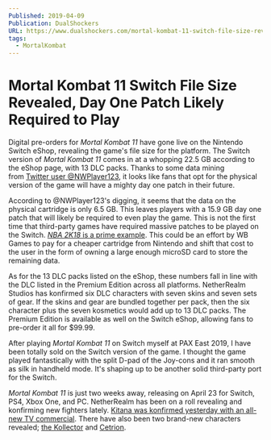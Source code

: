```yaml
---
Published: 2019-04-09
Publication: DualShockers
URL: https://www.dualshockers.com/mortal-kombat-11-switch-file-size-revealed/
tags:
  - MortalKombat
---
```

# Mortal Kombat 11 Switch File Size Revealed, Day One Patch Likely Required to Play

Digital pre-orders for _Mortal Kombat 11_ have gone live on the Nintendo Switch eShop, revealing the game's file size for the platform. The Switch version of _Mortal Kombat 11_ comes in at a whopping 22.5 GB according to the eShop page, with 13 DLC packs. Thanks to some data mining from [Twitter user @NWPlayer123](https://twitter.com/NWPlayer123/status/1115467343377747968), it looks like fans that opt for the physical version of the game will have a mighty day one patch in their future.

According to @NWPlayer123's digging, it seems that the data on the physical cartridge is only 6.5 GB. This leaves players with a 15.9 GB day one patch that will likely be required to even play the game. This is not the first time that third-party games have required massive patches to be played on the Switch. [_NBA 2K18_ is a prime example](https://www.dualshockers.com/nba-2k18-nintendo-switch-memory/). This could be an effort by WB Games to pay for a cheaper cartridge from Nintendo and shift that cost to the user in the form of owning a large enough microSD card to store the remaining data.

As for the 13 DLC packs listed on the eShop, these numbers fall in line with the DLC listed in the Premium Edition across all platforms. NetherRealm Studios has konfirmed six DLC characters with seven skins and seven sets of gear. If the skins and gear are bundled together per pack, then the six character plus the seven kosmetics would add up to 13 DLC packs. The Premium Edition is available as well on the Switch eShop, allowing fans to pre-order it all for $99.99.

After playing _Mortal Kombat 11_ on Switch myself at PAX East 2019, I have been totally sold on the Switch version of the game. I thought the game played fantastically with the split D-pad of the Joy-cons and it ran smooth as silk in handheld mode. It's shaping up to be another solid third-party port for the Switch.

_Mortal Kombat 11_ is just two weeks away, releasing on April 23 for Switch, PS4, Xbox One, and PC. NetherRealm has been on a roll revealing and konfirming new fighters lately. [Kitana was konfirmed yesterday with an all-new TV commercial](https://www.dualshockers.com/mortal-kombat-11-kitana-confirmed-ps4-xbox-switch-pc/). There have also been two brand-new characters revealed; [the Kollector](https://www.dualshockers.com/mortal-kombat-11-kollector/) and [Cetrion](https://www.dualshockers.com/mortal-kombat-11-cetrion/).